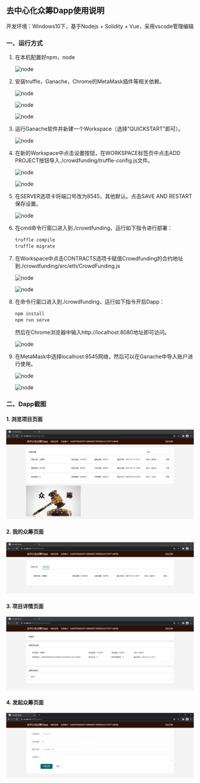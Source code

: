 ## **去中心化众筹Dapp**使用说明

开发环境：Windows10下，基于Nodejs + Solidity + Vue，采用vscode管理编辑

### 一、运行方式

1. 在本机配置好npm，node

   ![node](\images\node.jpg)

   

2. 安装truffle，Ganache，Chrome的MetaMask插件等相关依赖。

   ![node](\images\truffle.jpg)

   ![node](\images\Ganache.jpg)

   ![node](\images\MetaMask.jpg)

   

3. 运行Ganache软件并新建一个Workspace（选择"QUICKSTART"即可）。

   ![node](\images\QUICKSTART.jpg)

   

4. 在新的Workspace中点击设置按钮，在WORKSPACE标签页中点击ADD PROJECT按钮导入./crowdfunding/truffle-config.js文件。

   ![node](\images\setting.jpg)

   ![node](\images\addproject.jpg)

   

5. 在SERVER选项卡将端口号改为8545，其他默认。点击SAVE AND RESTART保存设置。

   ![node](\images\8545.jpg)

   

6. 在cmd命令行窗口进入到./crowdfunding，运行如下指令进行部署：

   ```sh
   truffle compile
   truffle migrate
   ```

7. 在Workspace中点击CONTRACTS选项卡赋值Crowdfunding的合约地址到./crowdfunding/src/eth/CrowdFunding.js

   ![node](\images\address.jpg)

   ![node](\images\address2.jpg)

   

8. 在命令行窗口进入到./crowdfunding，运行如下指令开启Dapp：

   ```sh
   npm install
   npm run serve
   ```

   然后在Chrome浏览器中输入http://localhost:8080地址即可访问。

   ![node](\images\start.jpg)

9. 在MetaMask中选择localhost:8545网络，然后可以在Ganache中导入账户进行使用。

   ![node](\images\daoru.jpg)

   ![node](\images\key.jpg)

   

### 二、Dapp截图

#### 1. 浏览项目页面

![1](images/1.JPG)



#### 2. 我的众筹页面

![2](images/2.JPG)



#### 3. 项目详情页面

![3](images/3.JPG)



#### 4. 发起众筹页面

![4](images/4.JPG)






